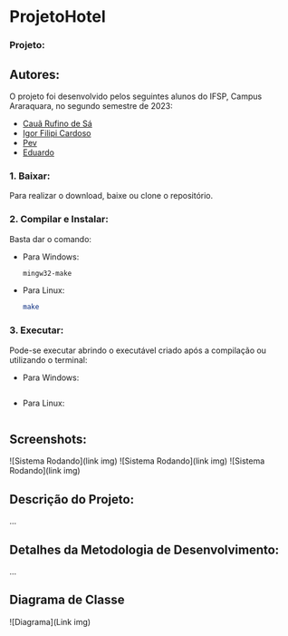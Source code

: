 ﻿# ProjetoHotel

### Projeto:



## Autores:

O projeto foi desenvolvido pelos seguintes alunos do IFSP, Campus Araraquara, no segundo semestre de 2023:

- [Cauã Rufino de Sá](https://github.com/CauaDeSa)
- [Igor Filipi Cardoso](https://github.com/IgorFilipiCardoso)
- [Pev](https://github.com/pevawinto)
- [Eduardo](https://github.com/Eduardo-Soares-Sousa)
  
### 1. Baixar:

Para realizar o download, baixe ou clone o repositório.

### 2. Compilar e Instalar:

Basta dar o comando:

- Para Windows:

  ```bash
  mingw32-make
  ```

- Para Linux:

  ```bash
  make
  ```

### 3. Executar:

Pode-se executar abrindo o executável criado após a compilação ou utilizando o terminal:

- Para Windows:

  ```bash
  
  ```

- Para Linux:

  ```bash
  
  ```

## Screenshots:

![Sistema Rodando](link img)
![Sistema Rodando](link img)
![Sistema Rodando](link img)

## Descrição do Projeto:

...

## Detalhes da Metodologia de Desenvolvimento:

...

## Diagrama de Classe

![Diagrama](Link img)
